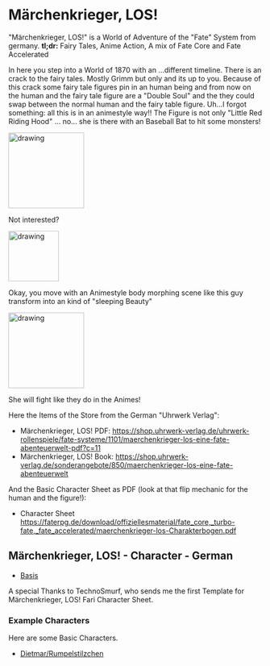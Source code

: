 # Märchenkrieger, LOS!

"Märchenkrieger, LOS!" is a World of Adventure of the "Fate" System from germany.
**tl;dr:** Fairy Tales, Anime Action, A mix of Fate Core and Fate Accelerated

In here you step into a World of 1870 with an ...different timeline.
There is an crack to the fairy tales. Mostly Grimm but only and its up to you.
Because of this crack some fairy tale figures pin in an human being and from now on the human and the fairy tale figure are a "Double Soul" and the they could swap between the normal human and the fairy table figure.
Uh...I forgot something: all this is in an animestyle way!! The Figure is not only "Little Red Riding Hood" ... no... she is there with an Baseball Bat to hit some monsters!

<img src="https://faterpg.de/wp-content/uploads/2019/02/rotk%C3%A4ppchen.jpg" alt="drawing" width="150"/>

Not interested?

<img src="https://faterpg.de/wp-content/uploads/2019/02/cheeb4.jpg" alt="drawing" width="100"/>

Okay, you move with an Animestyle body morphing scene like this guy transform into an kind of "sleeping Beauty"

<img src="https://faterpg.de/wp-content/uploads/2019/02/seite.jpg" alt="drawing" width="150"/>

She will fight like they do in the Animes!

Here the Items of the Store from the German "Uhrwerk Verlag":

- Märchenkrieger, LOS! PDF: <https://shop.uhrwerk-verlag.de/uhrwerk-rollenspiele/fate-systeme/1101/maerchenkrieger-los-eine-fate-abenteuerwelt-pdf?c=11>
- Märchenkrieger, LOS! Book: <https://shop.uhrwerk-verlag.de/sonderangebote/850/maerchenkrieger-los-eine-fate-abenteuerwelt>

And the Basic Character Sheet as PDF (look at that flip mechanic for the human and the figure!):

- Character Sheet <https://faterpg.de/download/offiziellesmaterial/fate_core,_turbo-fate,_fate_accelerated/maerchenkrieger-los-Charakterbogen.pdf>

## Märchenkrieger, LOS! - Character - German

- [Basis](/Characters/fari.Maerchenkrieger.Char.de-DE.Basis.json)

A special Thanks to TechnoSmurf, who sends me the first Template for Märchenkrieger, LOS! Fari Character Sheet.

### Example Characters

Here are some Basic Characters.

- [Dietmar/Rumpelstilzchen](/Characters/fari.Maerchenkrieger.Char.de-DE.Dietmar_Rumpelstilzchen.json)

<!-- https://faterpg.de/weltenbandchallenge/maerchenkrieger-los/ -->